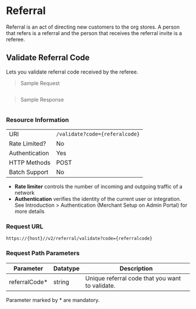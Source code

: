 # Referral

Referral is an act of directing new customers to the org stores. A person that refers is a referral and the person that receives the referral invite is a referee. 


## Validate Referral Code

Lets you validate referral code received by the referee.


> Sample Request

```html

```

> Sample Response

```json


```





### Resource Information
| | |
--------- | ----------- |
URI | `/validate?code={referalcode}`
Rate Limited? | No
Authentication | Yes
HTTP Methods | POST
Batch Support | No

* **Rate limiter** controls the number of incoming and outgoing traffic of a network
* **Authentication** verifies the identity of the current user or integration. See Introduction > Authentication (Merchant Setup on Admin Portal) for more details

### Request URL

`https://{host}//v2/referral/validate?code={referralcode}`


### Request Path Parameters

Parameter | Datatype | Description
--------- | -------- | -----------
referralCode* | string | Unique referral code that you want to validate.



<aside class="notice"> Parameter marked by * are mandatory. </aside>

